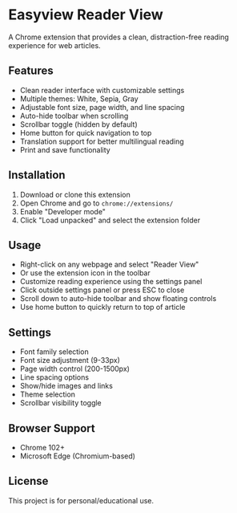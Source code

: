 # Easyview Reader View

A Chrome extension that provides a clean, distraction-free reading experience for web articles.

## Features

- Clean reader interface with customizable settings
- Multiple themes: White, Sepia, Gray
- Adjustable font size, page width, and line spacing
- Auto-hide toolbar when scrolling
- Scrollbar toggle (hidden by default)
- Home button for quick navigation to top
- Translation support for better multilingual reading
- Print and save functionality

## Installation

1. Download or clone this extension
2. Open Chrome and go to `chrome://extensions/`
3. Enable "Developer mode"
4. Click "Load unpacked" and select the extension folder

## Usage

- Right-click on any webpage and select "Reader View"
- Or use the extension icon in the toolbar
- Customize reading experience using the settings panel
- Click outside settings panel or press ESC to close
- Scroll down to auto-hide toolbar and show floating controls
- Use home button to quickly return to top of article

## Settings

- Font family selection
- Font size adjustment (9-33px)
- Page width control (200-1500px)
- Line spacing options
- Show/hide images and links
- Theme selection
- Scrollbar visibility toggle

## Browser Support

- Chrome 102+
- Microsoft Edge (Chromium-based)

## License

This project is for personal/educational use.